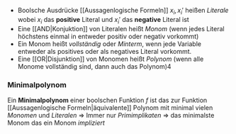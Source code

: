 - Boolsche Ausdrücke [[Aussagenlogische Formeln]] $x_i, x_i'$ heißen _Literale_ wobei $x_i$ das **positive** Literal und $x_i'$ das **negative** Literal ist
- Eine [[AND|Konjuktion]] von Literalen heißt _Monom_ (wenn jedes Literal höchstens einmal in entweder positiv oder negativ vorkommt)
- Ein Monom heißt _vollständig_ oder _Minterm_, wenn jede Variable entweder als positives oder als negatives Literal vorkommt.
- Eine [[OR|Disjunktion]] von Monomen heißt _Polynom_ (wenn alle Monome vollständig sind, dann auch das Polynom)4

### Minimalpolynom
Ein **Minimalpolynom** einer boolschen Funktion $f$ ist das zur Funktion [[Aussagenlogische Formeln|äquivalente]] Polynom mit minimal vielen _Monomen_ und _Literalen_
⇒ Immer nur _Primimplikaten_ ⇒ das minimalste Monom das ein Monom _impliziert_
